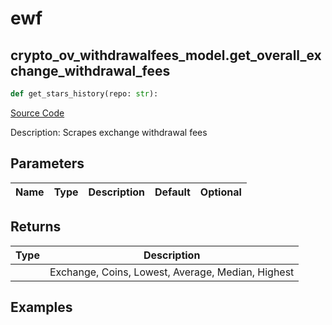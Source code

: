 # ewf

## crypto_ov_withdrawalfees_model.get_overall_exchange_withdrawal_fees

```python
def get_stars_history(repo: str):
```
[Source Code](https://github.com/OpenBB-finance/OpenBBTerminal/tree/main/openbb_terminal/cryptocurrency/overview/withdrawalfees_model.py#L180)

Description: Scrapes exchange withdrawal fees

## Parameters

| Name | Type | Description | Default | Optional |
| ---- | ---- | ----------- | ------- | -------- |

## Returns

| Type | Description |
| ---- | ----------- |
|  | Exchange, Coins, Lowest, Average, Median, Highest |

## Examples

